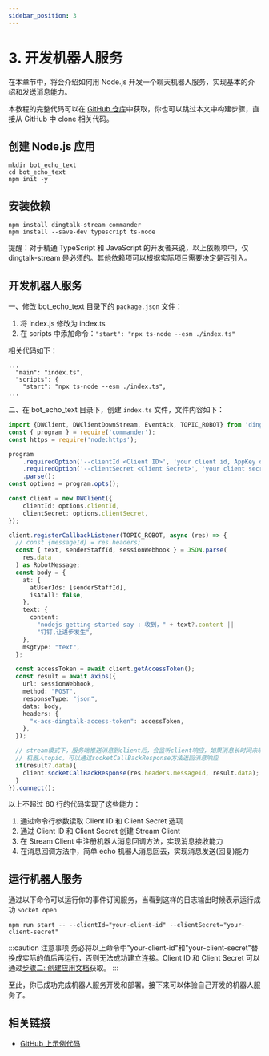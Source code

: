 ```yaml
---
sidebar_position: 3
---
```


# 3. 开发机器人服务

在本章节中，将会介绍如何用 Node.js 开发一个聊天机器人服务，实现基本的介绍和发送消息能力。

本教程的完整代码可以在 [GitHub 仓库](https://github.com/open-dingtalk/dingtalk-tutorial-nodejs)中获取，你也可以跳过本文中构建步骤，直接从 GitHub 中 clone 相关代码。

## 创建 Node.js 应用

```shell
mkdir bot_echo_text
cd bot_echo_text
npm init -y
```

## 安装依赖

```shell
npm install dingtalk-stream commander
npm install --save-dev typescript ts-node
```

提醒：对于精通 TypeScript 和 JavaScript 的开发者来说，以上依赖项中，仅 dingtalk-stream 是必须的。其他依赖项可以根据实际项目需要决定是否引入。

## 开发机器人服务

一、修改 bot_echo_text 目录下的 `package.json` 文件：

1. 将 index.js 修改为 index.ts
2. 在 scripts 中添加命令：`"start": "npx ts-node --esm ./index.ts"`

相关代码如下：
```text {2,4} title="package.json"
...
  "main": "index.ts",
  "scripts": {
    "start": "npx ts-node --esm ./index.ts",
...
```

二、在 bot_echo_text 目录下，创建 `index.ts` 文件，文件内容如下：

```typescript title="index.ts" {16-49} showLineNumbers
import {DWClient, DWClientDownStream, EventAck, TOPIC_ROBOT} from 'dingtalk-stream';
const { program } = require('commander');
const https = require('node:https');

program
    .requiredOption('--clientId <Client ID>', 'your client id, AppKey or SuiteKey')
    .requiredOption('--clientSecret <Client Secret>', 'your client secret, AppSecret or SuiteSecret')
    .parse();
const options = program.opts();

const client = new DWClient({
    clientId: options.clientId,
    clientSecret: options.clientSecret,
});

client.registerCallbackListener(TOPIC_ROBOT, async (res) => {
  // const {messageId} = res.headers;
  const { text, senderStaffId, sessionWebhook } = JSON.parse(
    res.data
  ) as RobotMessage;
  const body = {
    at: {
      atUserIds: [senderStaffId],
      isAtAll: false,
    },
    text: {
      content:
        "nodejs-getting-started say : 收到，" + text?.content ||
        "钉钉,让进步发生",
    },
    msgtype: "text",
  };

  const accessToken = await client.getAccessToken();
  const result = await axios({
    url: sessionWebhook,
    method: "POST",
    responseType: "json",
    data: body,
    headers: {
      "x-acs-dingtalk-access-token": accessToken,
    },
  });

  // stream模式下，服务端推送消息到client后，会监听client响应，如果消息长时间未响应会在一定时间内(60s)重试推消息，可以通过此方法返回消息响应，避免多次接收服务端消息。
  // 机器人topic，可以通过socketCallBackResponse方法返回消息响应
  if(result?.data){
    client.socketCallBackResponse(res.headers.messageId, result.data);
  }
}).connect();
```

以上不超过 60 行的代码实现了这些能力：
1. 通过命令行参数读取 Client ID 和 Client Secret 选项
2. 通过 Client ID 和 Client Secret 创建 Stream Client
3. 在 Stream Client 中注册机器人消息回调方法，实现消息接收能力
4. 在消息回调方法中，简单 echo 机器人消息回去，实现消息发送(回复)能力

## 运行机器人服务

通过以下命令可以运行你的事件订阅服务，当看到这样的日志输出时候表示运行成功 `Socket open`

```shell
npm run start -- --clientId="your-client-id" --clientSecret="your-client-secret"
```

:::caution 注意事项
务必将以上命令中"your-client-id"和"your-client-secret"替换成实际的值后再运行，否则无法成功建立连接。Client ID 和 Client Secret 可以通过[步骤二: 创建应用文档](create-bot)获取。
:::

至此，你已成功完成机器人服务开发和部署。接下来可以体验自己开发的机器人服务了。

## 相关链接

* [GitHub 上示例代码](https://github.com/open-dingtalk/dingtalk-tutorial-nodejs)